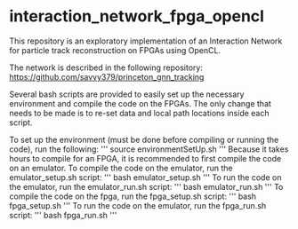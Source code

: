 # interaction_network_fpga_opencl

This repository is an exploratory implementation of an Interaction Network for particle track reconstruction on FPGAs using OpenCL.

The network is described in the following repository: https://github.com/savvy379/princeton_gnn_tracking

Several bash scripts are provided to easily set up the necessary environment and compile the code on the FPGAs. The only change that needs to be made is to re-set data and local path locations inside each script.

To set up the environment (must be done before compiling or running the code), run the following:
'''
source environmentSetUp.sh
'''
Because it takes hours to compile for an FPGA, it is recommended to first compile the code on an emulator. To compile the code on the emulator, run the emulator_setup.sh script:
'''
bash emulator_setup.sh
'''
To run the code on the emulator, run the emulator_run.sh script:
'''
bash emulator_run.sh
'''
To compile the code on the fpga, run the fpga_setup.sh script:
'''
bash fpga_setup.sh
'''
To run the code on the emulator, run the fpga_run.sh script:
'''
bash fpga_run.sh
'''
